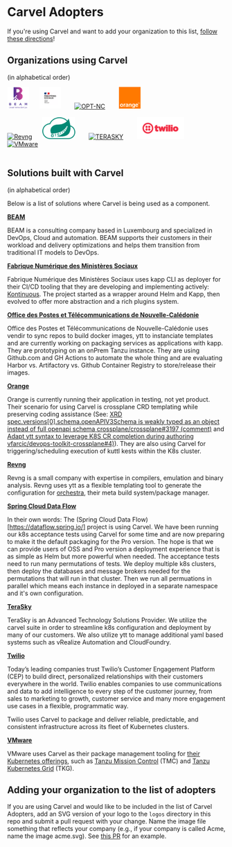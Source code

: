 # Carvel Adopters

If you're using Carvel and want to add your organization to this
list, [follow these directions](#adding-your-organization-to-the-list-of-adopters)!

## Organizations using Carvel

(in alphabetical order)

<a href="https://beam.lu/" border="0" target="_blank"><img alt="BEAM" src="logos/BEAM-SARL.png" height="50"></a>&nbsp; &nbsp; &nbsp;
<a href="https://www.fabrique.social.gouv.fr/" border="0" target="_blank"><img alt="fabrique" src="logos/fabrique.png" height="50"></a>&nbsp; &nbsp; &nbsp; &nbsp;
<a href="https://www.opt.nc/" border="0" target="_blank"><img alt="OPT-NC" src="logos/OPT-NC.png" height="50"></a>&nbsp; &nbsp; &nbsp; &nbsp;
<a href="https://www.orange.com/" border="0" target="_blank"><img alt="Orange" src="logos/Orange.png" height="50"></a>&nbsp; &nbsp; &nbsp; &nbsp; <br/><br/>
<a href="https://rev.ng/" border="0" target="_blank"><img alt="Revng" src="logos/revng.svg" height="50"></a>&nbsp; &nbsp; &nbsp;
<a href="https://dataflow.spring.io/" border="0" target="_blank"><img alt="Spring Cloud Data Flow" src="logos/spring-cloud.svg" height="50"></a>&nbsp; &nbsp; &nbsp; &nbsp;
<a href="https://www.terasky.com/" border="0" target="_blank"><img alt="TERASKY" src="logos/terasky.png" height="50"></a>&nbsp; &nbsp; &nbsp; &nbsp;
<a href="https://www.twilio.com/" border="0" target="_blank"><img alt="Twilio, Inc." src="logos/twilio.svg" height="50"></a>&nbsp; &nbsp; &nbsp; &nbsp;
<a href="https://www.vmware.com" border="0" target="_blank"><img alt="VMware" src="logos/vmware.svg" height="50"></a>&nbsp; &nbsp; &nbsp; &nbsp; <br/><br/>

## Solutions built with Carvel

(in alphabetical order)

Below is a list of solutions where Carvel is being used as a component.

**[BEAM](https://beam.lu/)**

BEAM is a consulting company based in Luxembourg and specialized in DevOps, Cloud and automation. BEAM supports their customers in their workload and delivery optimizations and helps them transition from traditional IT models to DevOps.

**[Fabrique Numérique des Ministères Sociaux](https://www.fabrique.social.gouv.fr/)**

Fabrique Numérique des Ministères Sociaux uses kapp CLI as deployer for their CI/CD tooling that they are developing and implementing actively: [Kontinuous](https://socialgouv.github.io/kontinuous/). The project started as a wrapper around Helm and Kapp, then evolved to offer more abstraction and a rich plugins system.

**[Office des Postes et Télécommunications de Nouvelle-Calédonie](https://www.opt.nc/)**

Office des Postes et Télécommunications de Nouvelle-Calédonie uses vendir to sync repos to build docker images, ytt to instanciate templates and are currently working on packaging services as applications with kapp. They are prototyping on an onPrem Tanzu instance. They are using Github.com and GH Actions to automate the whole thing and are evaluating Harbor vs. Artifactory vs. Github Container Registry to store/release their images.

**[Orange](https://www.orange.com/)**

Orange is currently running their application in testing, not yet product. Their scenario for using Carvel is crossplane CRD templating while preserving coding assistance (See: [XRD spec.versions[0].schema.openAPIV3Schema is weakly typed as an object instead of full openapi schema crossplane/crossplane#3197 (comment)](https://github.com/crossplane/crossplane/issues/3197#issuecomment-1194624402) and [Adapt ytt syntax to leverage K8S CR completion during authoring vfarcic/devops-toolkit-crossplane#4)](https://github.com/vfarcic/devops-toolkit-crossplane/issues/4)). They are also using Carvel for triggering/scheduling execution of kuttl kests within the K8s cluster.

**[Revng](https://rev.ng/)**

Revng is a small company with expertise in compilers, emulation and binary analysis. Revng uses ytt as a flexible templating tool to generate the configuration for [orchestra](https://github.com/revng/orchestra), their meta build system/package manager.

**[Spring Cloud Data Flow](https://dataflow.spring.io/)**

In their own words: The (Spring Cloud Data Flow)[https://dataflow.spring.io/] project is using Carvel. We have been running our k8s acceptance tests using Carvel for some time and are now preparing to make it the default packaging for the Pro version. The hope is that we can provide users of OSS and Pro version a deployment experience that is as simple as Helm but more powerful when needed. The acceptance tests need to run many permutations of tests. We deploy multiple k8s clusters, then deploy the databases and message brokers needed for the permutations that will run in that cluster. Then we run all permuations in parallel which means each instance in deployed in a separate namespace and it's own configuration.

**[TeraSky](https://terasky.com/)**

TeraSky is an Advanced Technology Solutions Provider. We utilize the carvel suite in order to streamline k8s configuration and deployment by many of our customers. We also utilize ytt to manage additional yaml based systems such as vRealize Automation and CloudFoundry.

**[Twilio](https://www.twilio.com)**

Today’s leading companies trust Twilio’s Customer Engagement Platform (CEP) to build direct, personalized relationships with their customers everywhere in the world. Twilio enables companies to use communications and data to add intelligence to every step of the customer journey, from sales to marketing to growth, customer service and many more engagement use cases in a flexible, programmatic way.

Twilio uses Carvel to package and deliver reliable, predictable, and consistent infrastructure across its fleet of Kubernetes clusters.

**[VMware](https://www.vmware.com)**

VMware uses Carvel as their package management tooling for [their Kubernetes offerings](https://tanzu.vmware.com/products), such as [Tanzu Mission Control](https://tanzu.vmware.com/mission-control) (TMC) and [Tanzu Kubernetes Grid](https://tanzu.vmware.com/kubernetes-grid) (TKG). 

## Adding your organization to the list of adopters

If you are using Carvel and would like to be included in the list of Carvel Adopters, add an SVG version of your logo to the `logos` directory in this repo and submit a pull request with your change. Name the image file something that reflects your company (e.g., if your company is called Acme, name the image acme.svg). See [this PR](https://github.com/vmware-tanzu/carvel/pull/280) for an example.
